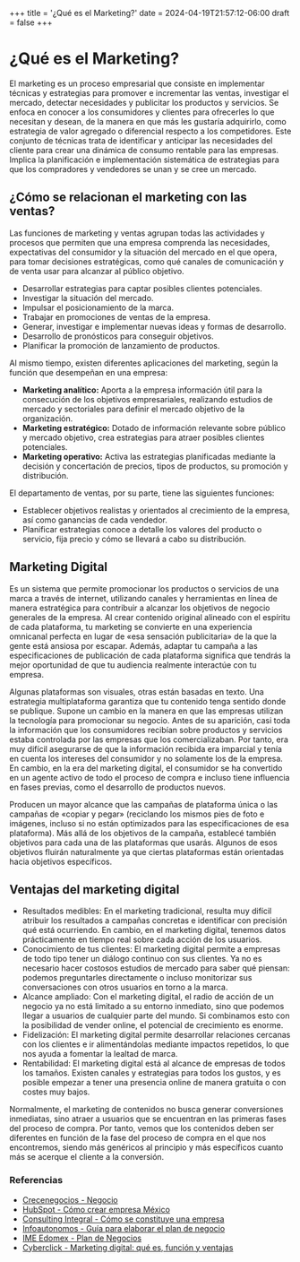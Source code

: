 +++
title = '¿Qué es el Marketing?'
date = 2024-04-19T21:57:12-06:00
draft = false
+++
# ¿Qué es el Marketing?

El marketing es un proceso empresarial que consiste en implementar técnicas y estrategias para promover e incrementar las ventas, investigar el mercado, detectar necesidades y publicitar los productos y servicios. Se enfoca en conocer a los consumidores y clientes para ofrecerles lo que necesitan y desean, de la manera en que más les gustaría adquirirlo, como estrategia de valor agregado o diferencial respecto a los competidores. Este conjunto de técnicas trata de identificar y anticipar las necesidades del cliente para crear una dinámica de consumo rentable para las empresas. Implica la planificación e implementación sistemática de estrategias para que los compradores y vendedores se unan y se cree un mercado.

## ¿Cómo se relacionan el marketing con las ventas?

Las funciones de marketing y ventas agrupan todas las actividades y procesos que permiten que una empresa comprenda las necesidades, expectativas del consumidor y la situación del mercado en el que opera, para tomar decisiones estratégicas, como qué canales de comunicación y de venta usar para alcanzar al público objetivo.

- Desarrollar estrategias para captar posibles clientes potenciales.
- Investigar la situación del mercado.
- Impulsar el posicionamiento de la marca.
- Trabajar en promociones de ventas de la empresa.
- Generar, investigar e implementar nuevas ideas y formas de desarrollo.
- Desarrollo de pronósticos para conseguir objetivos.
- Planificar la promoción de lanzamiento de productos.

Al mismo tiempo, existen diferentes aplicaciones del marketing, según la función que desempeñan en una empresa:

- **Marketing analítico:** Aporta a la empresa información útil para la consecución de los objetivos empresariales, realizando estudios de mercado y sectoriales para definir el mercado objetivo de la organización.
- **Marketing estratégico:** Dotado de información relevante sobre público y mercado objetivo, crea estrategias para atraer posibles clientes potenciales.
- **Marketing operativo:** Activa las estrategias planificadas mediante la decisión y concertación de precios, tipos de productos, su promoción y distribución.

El departamento de ventas, por su parte, tiene las siguientes funciones:

- Establecer objetivos realistas y orientados al crecimiento de la empresa, así como ganancias de cada vendedor.
- Planificar estrategias conoce a detalle los valores del producto o servicio, fija precio y cómo se llevará a cabo su distribución.

## Marketing Digital

Es un sistema que permite promocionar los productos o servicios de una marca a través de internet, utilizando canales y herramientas en línea de manera estratégica para contribuir a alcanzar los objetivos de negocio generales de la empresa. Al crear contenido original alineado con el espíritu de cada plataforma, tu marketing se convierte en una experiencia omnicanal perfecta en lugar de «esa sensación publicitaria» de la que la gente está ansiosa por escapar. Además, adaptar tu campaña a las especificaciones de publicación de cada plataforma significa que tendrás la mejor oportunidad de que tu audiencia realmente interactúe con tu empresa.

Algunas plataformas son visuales, otras están basadas en texto. Una estrategia multiplataforma garantiza que tu contenido tenga sentido donde se publique. Supone un cambio en la manera en que las empresas utilizan la tecnología para promocionar su negocio. Antes de su aparición, casi toda la información que los consumidores recibían sobre productos y servicios estaba controlada por las empresas que los comercializaban. Por tanto, era muy difícil asegurarse de que la información recibida era imparcial y tenía en cuenta los intereses del consumidor y no solamente los de la empresa. En cambio, en la era del marketing digital, el consumidor se ha convertido en un agente activo de todo el proceso de compra e incluso tiene influencia en fases previas, como el desarrollo de productos nuevos.

Producen un mayor alcance que las campañas de plataforma única o las campañas de «copiar y pegar» (reciclando los mismos pies de foto e imágenes, incluso si no están optimizados para las especificaciones de esa plataforma). Más allá de los objetivos de la campaña, establecé también objetivos para cada una de las plataformas que usarás. Algunos de esos objetivos fluirán naturalmente ya que ciertas plataformas están orientadas hacia objetivos específicos.

## Ventajas del marketing digital

- Resultados medibles: En el marketing tradicional, resulta muy difícil atribuir los resultados a campañas concretas e identificar con precisión qué está ocurriendo. En cambio, en el marketing digital, tenemos datos prácticamente en tiempo real sobre cada acción de los usuarios.
- Conocimiento de tus clientes: El marketing digital permite a empresas de todo tipo tener un diálogo continuo con sus clientes. Ya no es necesario hacer costosos estudios de mercado para saber qué piensan: podemos preguntarles directamente o incluso monitorizar sus conversaciones con otros usuarios en torno a la marca.
- Alcance ampliado: Con el marketing digital, el radio de acción de un negocio ya no está limitado a su entorno inmediato, sino que podemos llegar a usuarios de cualquier parte del mundo. Si combinamos esto con la posibilidad de vender online, el potencial de crecimiento es enorme.
- Fidelización: El marketing digital permite desarrollar relaciones cercanas con los clientes e ir alimentándolas mediante impactos repetidos, lo que nos ayuda a fomentar la lealtad de marca.
- Rentabilidad: El marketing digital está al alcance de empresas de todos los tamaños. Existen canales y estrategias para todos los gustos, y es posible empezar a tener una presencia online de manera gratuita o con costes muy bajos.

Normalmente, el marketing de contenidos no busca generar conversiones inmediatas, sino atraer a usuarios que se encuentran en las primeras fases del proceso de compra. Por tanto, vemos que los contenidos deben ser diferentes en función de la fase del proceso de compra en el que nos encontremos, siendo más genéricos al principio y más específicos cuanto más se acerque el cliente a la conversión.

### Referencias

- [Crecenegocios - Negocio](https://www.crecenegocios.com/negocio/)
- [HubSpot - Cómo crear empresa México](https://blog.hubspot.es/sales/como-crear-empresa-mexico)
- [Consulting Integral - Cómo se constituye una empresa](https://consultingintegral.es/como-se-constituye-una-empresa/)
- [Infoautonomos - Guía para elaborar el plan de negocio](https://www.infoautonomos/plan-de-negocio/breve-guia-para-elaborar-el-plan-de-negocio/)
- [IME Edomex - Plan de Negocios](http://ime.edomex.gob.mx/plan_de_negocios)
- [Cyberclick - Marketing digital: qué es, función y ventajas](https://www.cyberclick.es/numerical-blog/marketing-digital-que-es-funcion-y-ventajas)

